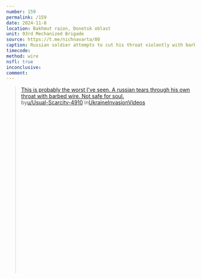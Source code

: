 ```yaml
---
number: 159
permalink: /159
date: 2024-11-8
location: Bakhmut raion, Donetsk oblast
unit: 93rd Mechanized Brigade
source: https://t.me/nichnavarta/80
caption: Russian soldier attempts to cut his throat violently with barbed wire
timecode: 
method: wire
nsfl: true
inconclusive: 
comment: 
---
```

<blockquote class="reddit-embed-bq" style="height:500px" data-embed-height="557"><a href="https://www.reddit.com/r/UkraineInvasionVideos/comments/1gmpzs5/this_is_probably_the_worst_ive_seen_a_russian/">This is probably the worst I've seen. A russian tears through his own throat with barbed wire. Not safe for soul.</a><br> by<a href="https://www.reddit.com/user/Usual-Scarcity-4910/">u/Usual-Scarcity-4910</a> in<a href="https://www.reddit.com/r/UkraineInvasionVideos/">UkraineInvasionVideos</a></blockquote><script async="" src="https://embed.reddit.com/widgets.js" charset="UTF-8"></script>